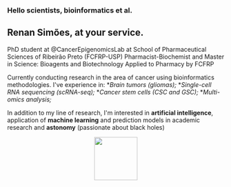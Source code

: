 ### Hello scientists, bioinformatics et al.

## Renan Simões, at your service.

PhD student at @CancerEpigenomicsLab at School of Pharmaceutical Sciences of Ribeirão Preto (FCFRP-USP)
Pharmacist-Biochemist and Master in Science: Bioagents and Biotechnology Applied to Pharmacy by FCFRP

Currently conducting research in the area of cancer using bioinformatics methodologies. I've experience in:
**Brain tumors (gliomas);*
**Single-cell RNA sequencing (scRNA-seq);*
**Cancer stem cells (CSC and GSC);*
**Multi-omics analysis;*

In addition to my line of research, I'm interested in **artificial intelligence**, application of **machine learning** and prediction models in academic research and **astonomy** (passionate about black holes)

<p align="center">
<i class="devicon-r-plain colored"></i>
<img src="https://cdn.jsdelivr.net/gh/devicons/devicon/icons/r/r-original.svg"
  width="100" 
     height="100"/>
     </p>

